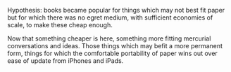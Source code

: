 Hypothesis: books became popular for things which may not best fit paper but for which there was no egret medium, with sufficient economies of scale, to make these cheap enough.

Now that something cheaper is here, something more fitting mercurial conversations and ideas. Those things which may befit a more permanent form, things for which the comfortable portability of paper wins out over ease of update from iPhones and iPads.
